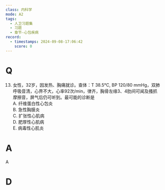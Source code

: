 ```yaml
---
class: 内科学
mode: A2
tags:
  - 人卫习题集
  - 习题
  - 章节-心包疾病
record:
  - timestamps: 2024-09-08-17:06:42
    score: 0
---
```


# Q
13. 女性，32岁，因发热、胸痛就诊。查体：T 38.5°C, BP 120/80 mmHg，双肺呼吸音清，心界不大，心率92次/min，律齐，胸骨左缘3、4肋间可闻及搔抓摩擦音，屏气后仍可听到。最可能的诊断是  
A. 纤维蛋白性心包炎  
B. 急性胸膜炎  
C. 扩张性心肌病  
D. 肥厚性心肌病  
E. 病毒性心肌炎  
# A
A
# D
